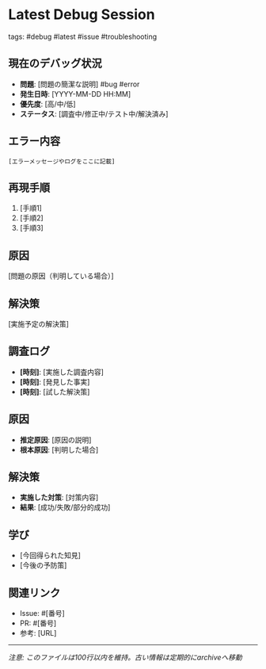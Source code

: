 # Latest Debug Session
tags: #debug #latest #issue #troubleshooting

## 現在のデバッグ状況
- **問題**: [問題の簡潔な説明] #bug #error
- **発生日時**: [YYYY-MM-DD HH:MM]
- **優先度**: [高/中/低]
- **ステータス**: [調査中/修正中/テスト中/解決済み]

## エラー内容
```
[エラーメッセージやログをここに記載]
```

## 再現手順
1. [手順1]
2. [手順2]
3. [手順3]

## 原因
[問題の原因（判明している場合）]

## 解決策
[実施予定の解決策]

## 調査ログ
- **[時刻]**: [実施した調査内容]
- **[時刻]**: [発見した事実]
- **[時刻]**: [試した解決策]

## 原因
- **推定原因**: [原因の説明]
- **根本原因**: [判明した場合]

## 解決策
- **実施した対策**: [対策内容]
- **結果**: [成功/失敗/部分的成功]

## 学び
- [今回得られた知見]
- [今後の予防策]

## 関連リンク
- Issue: #[番号]
- PR: #[番号]
- 参考: [URL]

---
*注意: このファイルは100行以内を維持。古い情報は定期的にarchiveへ移動*